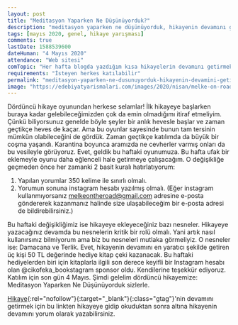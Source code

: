 ```yaml
---
layout: post
title: "Meditasyon Yaparken Ne Düşünüyorduk?"
description: "meditasyon yaparken ne düşünüyorduk, hikayenin devamını getir hikaye yarışması, evde kal günlükleri yazma yarışmaları"
tags: [mayıs 2020, genel, hikaye yarışması]
comments: true
lastDate: 1588539600    
dateHuman: "4 Mayıs 2020" 
attendance: "Web sitesi"
comTopic: "Her hafta blogda yazdığım kısa hikayelerin devamını getirmek"
requirements: "İsteyen herkes katılabilir"
permalink: "meditasyon-yaparken-ne-dusunuyorduk-hikayenin-devamini-getir"
image: "https://edebiyatyarismalari.com/images/2020/nisan/melke-on-road-hikaye-devamini-getir-hikaye-yarismasi.jpg"
---
```


Dördüncü hikaye oyunundan herkese selamlar! İlk hikayeye başlarken buraya kadar gelebileceğimizden çok da emin olmadığımı itiraf etmeliyim. Çünkü biliyorsunuz genelde böyle şeyler bir anlık hevesle başlar ve zaman geçtikçe heves de kaçar. Ama bu oyunlar sayesinde bunun tam tersinin mümkün olabileceğini de gördük. Zaman geçtikçe katılımda da büyük bir coşma yaşandı. Karantina boyunca aramızda ne cevherler varmış onları da bu vesileyle görüyoruz. Evet, geldik bu haftaki oyunumuza. Bu hafta ufak bir eklemeyle oyunu daha eğlenceli hale getirmeye çalışacağım. O değişikliğe geçmeden önce her zamanki 2 basit kuralı hatırlatıyorum:

1. Yapılan yorumlar 350 kelime ile sınırlı olmalı.
2. Yorumun sonuna instagram hesabı yazılmış olmalı. (Eğer instagram kullanmıyorsanız melkeontheroad@gmail.com adresine e-posta göndererek kazanmanız halinde size ulaşabileceğim bir e-posta adresi de bildirebilirsiniz.)

Bu haftaki değişikliğimiz ise hikayeye ekleyeceğiniz bazı nesneler. Hikayeye yazacağınız devamda bu nesnelerin kritik bir rolü olmalı. Yani artık nasıl kullanırsınız bilmiyorum ama biz bu nesneleri mutlaka görmeliyiz. O nesneler ise: Damacana ve Terlik. Evet, hikayenin devamını en yaratıcı şekilde getiren üç kişi 50 TL değerinde hediye kitap çeki kazanacak. Bu haftaki hediyelerden biri için kitaplarla ilgili son derece keyifli bir Instagram hesabı olan @cikofeka_bookstagram sponsor oldu. Kendilerine teşekkür ediyoruz. Katılım için son gün 4 Mayıs. Şimdi gelelim dördüncü hikayemize: Meditasyon Yaparken Ne Düşünüyorduk sizlerle.

[Hikaye](https://melkeontheroad.com/meditasyon-yaparken-ne-dusunuyorduk-hikayenin-devamini-getir.html?ref=edebiyatyarismalaricom){:rel="nofollow"}{:target="_blank"}{:class="gtag"}'nin devamını getirmek için bu linkten hikayeye gidip okuduktan sonra altına hikayenin devamını yorum olarak yazabilirsiniz.
